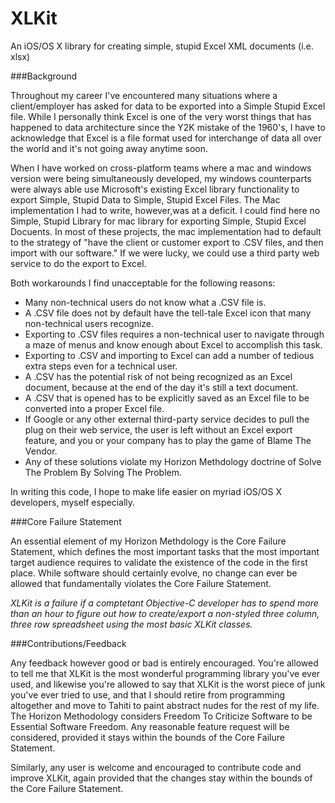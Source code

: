 XLKit
=====

An iOS/OS X library for creating simple, stupid Excel XML documents (i.e. xlsx)

###Background

 Throughout my career I've encountered many situations where a client/employer has asked for data to be exported into a Simple Stupid Excel file.
 While I personally think Excel is one of the very worst things that has happened to data architecture since the Y2K mistake of the 1960's,
 I have to acknowledge that Excel is a file format used for interchange of data all over the world and it's not going away anytime soon.
 
 When I have worked on cross-platform teams where a mac and windows version were being simultaneously developed, my windows counterparts were always able use Microsoft's existing Excel library functionality to
 export Simple, Stupid Data to Simple, Stupid Excel Files. The Mac implementation I had to write, however,was at a deficit. I could find here no Simple, Stupid Library for mac library for exporting Simple, Stupid Excel Docuents.
 In most of these projects, the mac implementation had to default to the strategy of "have the client or customer export to .CSV files, and then import
 with our software." If we were lucky, we could use a third party web service to do the export to Excel.
 
 Both workarounds I find unacceptable for the following reasons:
 
 * Many non-technical users do not know what a .CSV file is.
 * A .CSV file does not by default have the tell-tale Excel icon that many non-technical users recognize.
 * Exporting to .CSV files requires a non-technical user to navigate through a maze of menus and know enough about Excel to accomplish this task.
 * Exporting to .CSV and importing to Excel can add a number of tedious extra steps even for a technical user.
 * A .CSV has the potential risk of not being recognized as an Excel document, because at the end of the day it's still a text document.
 * A .CSV that is opened has to be explicitly saved as an Excel file to be converted into a proper Excel file.
 * If Google or any other external third-party service decides to pull the plug on their web service, the user is left without an Excel export feature, and you or your company has to play the game of Blame The Vendor.
 * Any of these solutions violate my Horizon Methdology doctrine of Solve The Problem By Solving The Problem.

 
In writing this code, I hope to make life easier on myriad iOS/OS X developers, myself especially.


###Core Failure Statement

An essential element of my Horizon Methdology is the Core Failure Statement, which defines the most important tasks that the most important target audience
requires to validate the existence of the code in the first place. While software should certainly evolve, no change can ever be allowed that fundamentally violates the Core Failure Statement.


*XLKit is a failure if a comptetant Objective-C developer has to spend more than an hour to figure out how to create/export a non-styled three column, three row spreadsheet using the most basic XLKit classes.*

###Contributions/Feedback

Any feedback however good or bad is entirely encouraged. You're allowed to tell me that XLKit is the most wonderful programming library you've ever used, and likewise you're allowed to say
that XLKit is the worst piece of junk you've ever tried to use, and that I should retire from programming altogether and move to Tahiti to paint abstract nudes for the rest of my life.
The Horizon Methodology considers Freedom To Criticize Software to be Essential Software Freedom. Any reasonable feature request will be considered, provided it
stays within the bounds of the Core Failure Statement.

Similarly, any user is welcome and encouraged to contribute code and improve XLKit, again provided that the changes
stay within the bounds of the Core Failure Statement.
